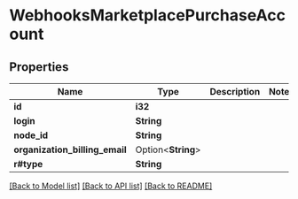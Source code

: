 # WebhooksMarketplacePurchaseAccount

## Properties

Name | Type | Description | Notes
------------ | ------------- | ------------- | -------------
**id** | **i32** |  | 
**login** | **String** |  | 
**node_id** | **String** |  | 
**organization_billing_email** | Option<**String**> |  | 
**r#type** | **String** |  | 

[[Back to Model list]](../README.md#documentation-for-models) [[Back to API list]](../README.md#documentation-for-api-endpoints) [[Back to README]](../README.md)



